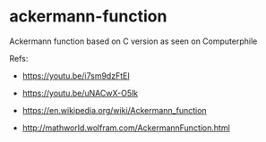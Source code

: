 # ackermann-function
Ackermann function based on C version as seen on Computerphile

Refs:
 - https://youtu.be/i7sm9dzFtEI

 - https://youtu.be/uNACwX-O5lk

 - https://en.wikipedia.org/wiki/Ackermann_function

 - http://mathworld.wolfram.com/AckermannFunction.html